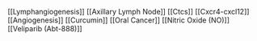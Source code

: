 [[Lymphangiogenesis]]
[[Axillary Lymph Node]]
[[Ctcs]]
[[Cxcr4-cxcl12]]
[[Angiogenesis]]
[[Curcumin]]
[[Oral Cancer]]
[[Nitric Oxide (NO)]]
[[Veliparib (Abt-888)]]
